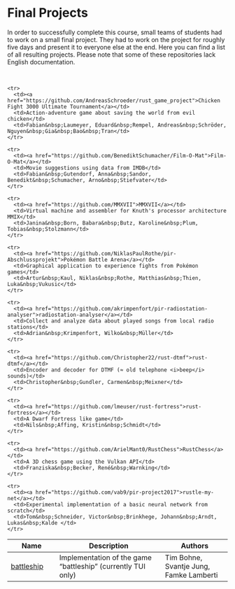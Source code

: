# Final Projects

In order to successfully complete this course, small teams of students had to work on a small final project. 
They had to work on the project for roughly five days and present it to everyone else at the end. 
Here you can find a list of all resulting projects.
Please note that some of these repositories lack English documentation. 

<br />

<table>
  <thead>
    <tr>
      <th width="22%">Name</th>
      <th>Description</th>
      <th width="30%">Authors</th>
    </tr>
  <thead>
  <tbody>
    <tr>
      <td><a href="https://github.com/SvantjeJung/battleship">battleship</a></td>
      <td>Implementation of the game “battleship” (currently TUI only)</td>
      <td>Tim&nbsp;Bohne, Svantje&nbsp;Jung, Famke&nbsp;Lamberti</td>
    </tr>
    
    <tr>
      <td><a href="https://github.com/AndreasSchroeder/rust_game_project">Chicken Fight 3000 Ultimate Tournament</a></td>
      <td>Action-adventure game about saving the world from evil chicken</td>
      <td>Fabian&nbsp;Laumeyer, Eduard&nbsp;Rempel, Andreas&nbsp;Schröder, Nguyen&nbsp;Gia&nbsp;Bao&nbsp;Tran</td>
    </tr>
    
    <tr>
      <td><a href="https://github.com/BenediktSchumacher/Film-O-Mat">Film-O-Mat</a></td>
      <td>Movie suggestions using data from IMDB</td>
      <td>Fabian&nbsp;Gutendorf, Anna&nbsp;Sandor, Benedikt&nbsp;Schumacher, Arno&nbsp;Stiefvater</td>
    </tr>
    
    <tr>
      <td><a href="https://github.com/MMXVII">MMXVII</a></td>
      <td>Virtual machine and assembler for Knuth's processor architecture MMIX</td>
      <td>Janina&nbsp;Born, Babara&nbsp;Butz, Karoline&nbsp;Plum, Tobias&nbsp;Stolzmann</td>
    </tr>
    
    <tr>
      <td><a href="https://github.com/NiklasPaulRothe/pir-Abschlussprojekt">Pokémon Battle Arena</a></td>
      <td>Graphical application to experience fights from Pokémon games</td>
      <td>Artur&nbsp;Kaul, Niklas&nbsp;Rothe, Matthias&nbsp;Thien, Luka&nbsp;Vukusic</td>
    </tr>
    
    <tr>
      <td><a href="https://github.com/akrimpenfort/pir-radiostation-analyser">radiostation-analyser</a></td>
      <td>Collect and analyze data about played songs from local radio stations</td>
      <td>Adrian&nbsp;Krimpenfort, Wilko&nbsp;Müller</td>
    </tr>    
    
    <tr>
      <td><a href="https://github.com/Christopher22/rust-dtmf">rust-dtmf</a></td>
      <td>Encoder and decoder for DTMF (≈ old telephone <i>beep</i> sounds)</td>
      <td>Christopher&nbsp;Gundler, Carmen&nbsp;Meixner</td>
    </tr>
    
    <tr>
      <td><a href="https://github.com/lmeuser/rust-fortress">rust-fortress</a></td>
      <td>A Dwarf Fortress like game</td>
      <td>Nils&nbsp;Affing, Kristin&nbsp;Schmidt</td>
    </tr>
        
    <tr>
      <td><a href="https://github.com/ArielMant0/RustChess">RustChess</a></td>
      <td>A 3D chess game using the Vulkan API</td>
      <td>Franziska&nbsp;Becker, René&nbsp;Warnking</td>
    </tr>
        
    <tr>
      <td><a href="https://github.com/vab9/pir-project2017">rustle-my-net</a></td>
      <td>Experimental implementation of a basic neural network from scratch</td>
      <td>Tom&nbsp;Schneider, Victor&nbsp;Brinkhege, Johann&nbsp;Arndt, Lukas&nbsp;Kalde </td>
    </tr>
  </tbody>
</table>
